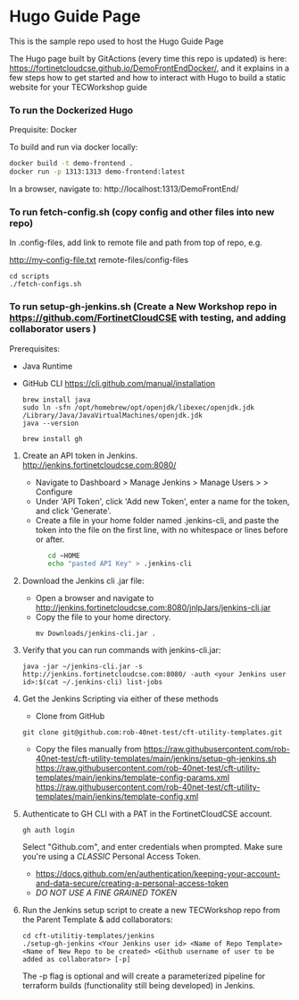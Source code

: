 # Hugo Guide Page

This is the sample repo used to host the Hugo Guide Page 

The Hugo page built by GitActions (every time this repo is updated) is here: https://fortinetcloudcse.github.io/DemoFrontEndDocker/, and it explains in a few steps how to get started and how to interact with Hugo to build a static website for your TECWorkshop guide

### To run the Dockerized Hugo 

Prequisite: Docker 

To build and run via docker locally:
```sh
docker build -t demo-frontend .
docker run -p 1313:1313 demo-frontend:latest
```
In a browser, navigate to: http://localhost:1313/DemoFrontEnd/


### To run fetch-config.sh (copy config and other files into new repo)

In .config-files, add link to remote file and path from top of repo, e.g.

http://my-config-file.txt remote-files/config-files

```shell
cd scripts
./fetch-configs.sh
```


### To run setup-gh-jenkins.sh (Create a New Workshop repo in https://github.com/FortinetCloudCSE with testing, and adding collaborator users )
Prerequisites: 
- Java Runtime
- GitHub CLI https://cli.github.com/manual/installation
    
    ```shell
    brew install java
    sudo ln -sfn /opt/homebrew/opt/openjdk/libexec/openjdk.jdk /Library/Java/JavaVirtualMachines/openjdk.jdk
    java --version
    
    brew install gh
    ```

1) Create an API token in Jenkins. http://jenkins.fortinetcloudcse.com:8080/

   - Navigate to Dashboard > Manage Jenkins > Manage Users > <User ID> > Configure
   - Under 'API Token', click 'Add new Token', enter a name for the token, and click 'Generate'.
   - Create a file in your home folder named .jenkins-cli, and paste the token into the file on the first line, with no whitespace or lines before or after.
     ```sh 
        cd ~HOME
        echo "pasted API Key" > .jenkins-cli
     ```

2) Download the Jenkins cli .jar file:
   - Open a browser and navigate to http://jenkins.fortinetcloudcse.com:8080/jnlpJars/jenkins-cli.jar
   - Copy the file to your home directory.
     ```shell
     mv Downloads/jenkins-cli.jar .
     ```

3) Verify that you can run commands with jenkins-cli.jar:

    ```shell
   java -jar ~/jenkins-cli.jar -s http://jenkins.fortinetcloudcse.com:8080/ -auth <your Jenkins user id>:$(cat ~/.jenkins-cli) list-jobs
    ```

4) Get the Jenkins Scripting via either of these methods
   - Clone from GitHub
    ```shell
    git clone git@github.com:rob-40net-test/cft-utility-templates.git
    ```
   - Copy the files manually from
        https://raw.githubusercontent.com/rob-40net-test/cft-utility-templates/main/jenkins/setup-gh-jenkins.sh
        https://raw.githubusercontent.com/rob-40net-test/cft-utility-templates/main/jenkins/template-config-params.xml
        https://raw.githubusercontent.com/rob-40net-test/cft-utility-templates/main/jenkins/template-config.xml

5) Authenticate to GH CLI with a PAT in the FortinetCloudCSE account. 
   ```shell 
   gh auth login
   ```
    Select "Github.com", and enter credentials when prompted.  Make sure you're using a *CLASSIC* Personal Access Token.
   - https://docs.github.com/en/authentication/keeping-your-account-and-data-secure/creating-a-personal-access-token
   - _*DO NOT USE A FINE GRAINED TOKEN*_

6) Run the Jenkins setup script to create a new TECWorkshop repo from the Parent Template & add collaborators:
    ```
    cd cft-utilitiy-templates/jenkins
    ./setup-gh-jenkins <Your Jenkins user id> <Name of Repo Template> <Name of New Repo to be created> <Github username of user to be added as collaborator> [-p]
    ```

    The -p flag is optional and will create a parameterized pipeline for terraform builds (functionality still being developed) in Jenkins.
